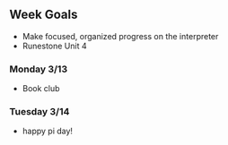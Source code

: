 ## Week Goals
 - Make focused, organized progress on the interpreter
 - Runestone Unit 4

### Monday 3/13
 - Book club

### Tuesday 3/14
 - happy pi day!
 
